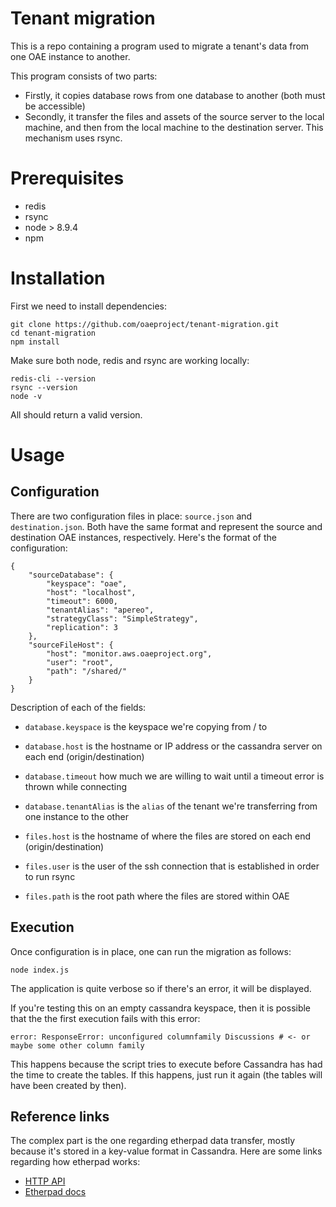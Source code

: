 # Tenant migration

This is a repo containing a program used to migrate a tenant's data from one OAE instance to another.

This program consists of two parts:

- Firstly, it copies database rows from one database to another (both must be accessible)
- Secondly, it transfer the files and assets of the source server to the local machine, and then from the local machine to the destination server. This mechanism uses rsync.

# Prerequisites

- redis
- rsync
- node > 8.9.4
- npm

# Installation

First we need to install dependencies:

```
git clone https://github.com/oaeproject/tenant-migration.git
cd tenant-migration
npm install
```

Make sure both node, redis and rsync are working locally:

```
redis-cli --version
rsync --version
node -v
```

All should return a valid version.

# Usage

## Configuration

There are two configuration files in place: `source.json` and `destination.json`. Both have the same format and represent the source and destination OAE instances, respectively. Here's the format of the configuration:

```
{
    "sourceDatabase": {
        "keyspace": "oae",
        "host": "localhost",
        "timeout": 6000,
        "tenantAlias": "apereo",
        "strategyClass": "SimpleStrategy",
        "replication": 3
    },
    "sourceFileHost": {
        "host": "monitor.aws.oaeproject.org",
        "user": "root",
        "path": "/shared/"
    }
}
```

Description of each of the fields:

- `database.keyspace` is the keyspace we're copying from / to
- `database.host` is the hostname or IP address or the cassandra server on each end (origin/destination)
- `database.timeout` how much we are willing to wait until a timeout error is thrown while connecting
- `database.tenantAlias` is the `alias` of the tenant we're transferring from one instance to the other

- `files.host` is the hostname of where the files are stored on each end (origin/destination)
- `files.user` is the user of the ssh connection that is established in order to run rsync
- `files.path` is the root path where the files are stored within OAE

## Execution

Once configuration is in place, one can run the migration as follows:

```
node index.js
```

The application is quite verbose so if there's an error, it will be displayed.

If you're testing this on an empty cassandra keyspace, then it is possible that the the first execution fails with this error:

```
error: ResponseError: unconfigured columnfamily Discussions # <- or maybe some other column family
```

This happens because the script tries to execute before Cassandra has had the time to create the tables. If this happens, just run it again (the tables will have been created by then).

## Reference links

The complex part is the one regarding etherpad data transfer, mostly because it's stored in a key-value format in Cassandra. Here are some links regarding how etherpad works:

- [HTTP API](https://github.com/ether/etherpad-lite/wiki/HTTP-API)
- [Etherpad docs](http://etherpad.org/doc/v1.5.6/#index_about_this_documentation)
